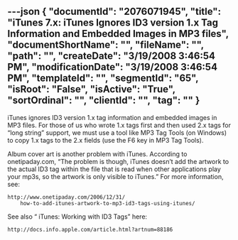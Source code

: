 ---json
{
  "documentId": "2076071945",
  "title": "iTunes 7.x: iTunes Ignores ID3 version 1.x Tag Information and Embedded Images in MP3 files",
  "documentShortName": "",
  "fileName": "",
  "path": "",
  "createDate": "3/19/2008 3:46:54 PM",
  "modificationDate": "3/19/2008 3:46:54 PM",
  "templateId": "",
  "segmentId": "65",
  "isRoot": "False",
  "isActive": "True",
  "sortOrdinal": "",
  "clientId": "",
  "tag": ""
}
---

iTunes ignores ID3 version 1.x tag information and embedded images in MP3 files. For those of us who wrote 1.x tags first and then used 2.x tags for “long string” support, we must use a tool like MP3 Tag Tools (on Windows) to copy 1.x tags to the 2.x fields (use the F6 key in MP3 Tag Tools).

Album cover art is another problem with iTunes. According to onetipaday.com, “The problem is though, iTunes doesn’t add the artwork to the actual ID3 tag within the file that is read when other applications play your mp3s, so the artwork is only visible to iTunes.” For more information, see:

    http://www.onetipaday.com/2006/12/31/
        how-to-add-itunes-artwork-to-mp3-id3-tags-using-itunes/

See also “ iTunes: Working with ID3 Tags” here:

    http://docs.info.apple.com/article.html?artnum=88186
